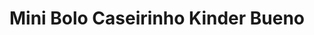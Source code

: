 ---
title: Mini Bolo Caseirinho Kinder Bueno
description: 
category: Bolos
subcategory: Caseirinhos
flavor: Kinder Bueno
price: 12
---